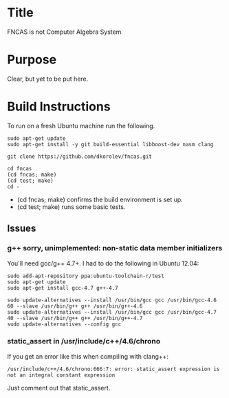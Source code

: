# Title

FNCAS is not Computer Algebra System

# Purpose

Clear, but yet to be put here.

# Build Instructions

To run on a fresh Ubuntu machine run the following.

    sudo apt-get update
    sudo apt-get install -y git build-essential libboost-dev nasm clang
    
    git clone https://github.com/dkorolev/fncas.git

    cd fncas
    (cd fncas; make)
    (cd test; make)
    cd -
    
* (cd fncas; make) confirms the build environment is set up.
* (cd test; make) runs some basic tests.

## Issues

### g++ sorry, unimplemented: non-static data member initializers

You'll need gcc/g++ 4.7+. I had to do the following in Ubuntu 12.04:

    sudo add-apt-repository ppa:ubuntu-toolchain-r/test
    sudo apt-get update
    sudo apt-get install gcc-4.7 g++-4.7

    sudo update-alternatives --install /usr/bin/gcc gcc /usr/bin/gcc-4.6 60 --slave /usr/bin/g++ g++ /usr/bin/g++-4.6 
    sudo update-alternatives --install /usr/bin/gcc gcc /usr/bin/gcc-4.7 40 --slave /usr/bin/g++ g++ /usr/bin/g++-4.7 
    sudo update-alternatives --config gcc

### static_assert in /usr/include/c++/4.6/chrono

If you get an error like this when compiling with clang++:

    /usr/include/c++/4.6/chrono:666:7: error: static_assert expression is not an integral constant expression

Just comment out that static_assert.

